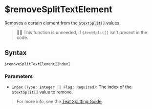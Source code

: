 # $removeSplitTextElement
Removes a certain element from the [`$textSplit[]`](./textSplit.md) values.

> 🧙‍♂️ This function is unneeded, if `$textSplit[]` isn't present in the code.

## Syntax
```
$removeSplitTextElement[Index]
```

### Parameters
- `Index` `(Type: Integer || Flag: Required)`: The index of the `$textSplit[]` value to remove.

> For more info, see the [Text Splitting Guide](../guides/general/textSplitting.md).
